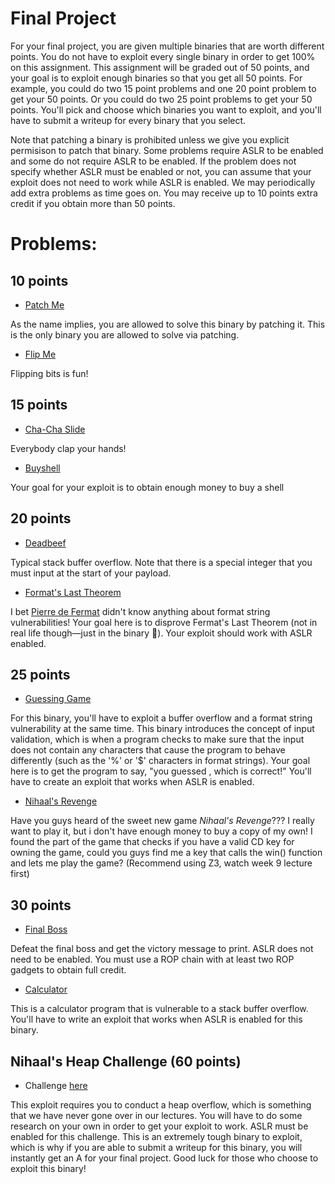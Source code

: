 # Final Project
For your final project, you are given multiple binaries that are worth different points. You do not have to exploit every single binary in order to get 100% on this assignment. This assignment will be graded out of 50 points, and your goal is to exploit enough binaries so that you get all 50 points. For example, you could do two 15 point problems and one 20 point problem to get your 50 points. Or you could do two 25 point problems to get your 50 points. You'll pick and choose which binaries you want to exploit, and you'll have to submit a writeup for every binary that you select.

Note that patching a binary is prohibited unless we give you explicit permisison to patch that binary. Some problems require ASLR to be enabled and some do not require ASLR to be enabled. If the problem does not specify whether ASLR must be enabled or not, you can assume that your exploit does not need to work while ASLR is enabled. We may periodically add extra problems as time goes on. You may receive up to 10 points extra credit if you obtain more than 50 points.

# Problems:

## 10 points
- [Patch Me](???)

As the name implies, you are allowed to solve this binary by patching it. This is the only binary you are allowed to solve via patching.

- [Flip Me](???)

Flipping bits is fun!

## 15 points
- [Cha-Cha Slide](???)

Everybody clap your hands!

- [Buyshell](???)

Your goal for your exploit is to obtain enough money to buy a shell

## 20 points
- [Deadbeef](???)

Typical stack buffer overflow. Note that there is a special integer that you must input at the start of your payload.

- [Format's Last Theorem](???)

I bet [Pierre de Fermat](https://www.britannica.com/science/Fermats-last-theorem) didn't know anything about format string vulnerabilities! Your goal here is to disprove Fermat's Last Theorem (not in real life though—just in the binary 🙂). Your exploit should work with ASLR enabled.

## 25 points
- [Guessing Game](???)

For this binary, you'll have to exploit a buffer overflow and a format string vulnerability at the same time. This binary introduces the concept of input validation, which is when a program checks to make sure that the input does not contain any characters that cause the program to behave differently (such as the '%' or '$' characters in format strings). Your goal here is to get the program to say, "you guessed <number>, which is correct!" You'll have to create an exploit that works when ASLR is enabled.

- [Nihaal's Revenge](???)

Have you guys heard of the sweet new game *Nihaal's Revenge*??? I really want to play it, but i don't have enough money to buy a copy of my own! I found the part of the game that checks if you have a valid CD key for owning the game, could you guys find me a key that calls the win() function and lets me play the game? (Recommend using Z3, watch week 9 lecture first)

## 30 points
- [Final Boss](???)

Defeat the final boss and get the victory message to print. ASLR does not need to be enabled. You must use a ROP chain with at least two ROP gadgets to obtain full credit.

- [Calculator](???)

This is a calculator program that is vulnerable to a stack buffer overflow. You'll have to write an exploit that works when ASLR is enabled for this binary.

## Nihaal's Heap Challenge (60 points)
- Challenge [here](???)

This exploit requires you to conduct a heap overflow, which is something that we have never gone over in our lectures. You will have to do some research on your own in order to get your exploit to work. ASLR must be enabled for this challenge. This is an extremely tough binary to exploit, which is why if you are able to submit a writeup for this binary, you will instantly get an A for your final project. Good luck for those who choose to exploit this binary!

